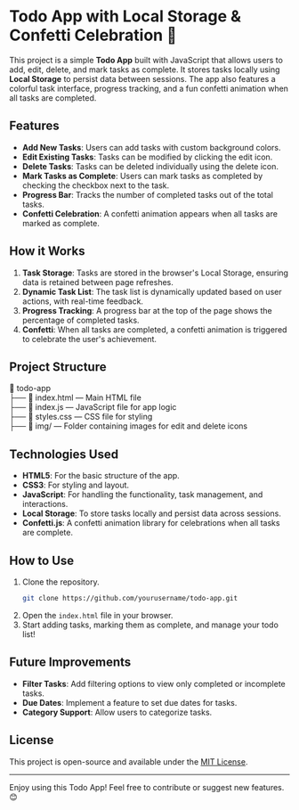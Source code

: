 # Todo App with Local Storage & Confetti Celebration 🎉

This project is a simple **Todo App** built with JavaScript that allows users to add, edit, delete, and mark tasks as complete. It stores tasks locally using **Local Storage** to persist data between sessions. The app also features a colorful task interface, progress tracking, and a fun confetti animation when all tasks are completed.

## Features

- **Add New Tasks**: Users can add tasks with custom background colors.
- **Edit Existing Tasks**: Tasks can be modified by clicking the edit icon.
- **Delete Tasks**: Tasks can be deleted individually using the delete icon.
- **Mark Tasks as Complete**: Users can mark tasks as completed by checking the checkbox next to the task.
- **Progress Bar**: Tracks the number of completed tasks out of the total tasks.
- **Confetti Celebration**: A confetti animation appears when all tasks are marked as complete.

## How it Works

1. **Task Storage**: Tasks are stored in the browser's Local Storage, ensuring data is retained between page refreshes.
2. **Dynamic Task List**: The task list is dynamically updated based on user actions, with real-time feedback.
3. **Progress Tracking**: A progress bar at the top of the page shows the percentage of completed tasks.
4. **Confetti**: When all tasks are completed, a confetti animation is triggered to celebrate the user's achievement.

## Project Structure

📂 todo-app  
├── 📄 index.html — Main HTML file  
├── 📄 index.js — JavaScript file for app logic  
├── 📄 styles.css — CSS file for styling  
├── 📂 img/ — Folder containing images for edit and delete icons

## Technologies Used

- **HTML5**: For the basic structure of the app.
- **CSS3**: For styling and layout.
- **JavaScript**: For handling the functionality, task management, and interactions.
- **Local Storage**: To store tasks locally and persist data across sessions.
- **Confetti.js**: A confetti animation library for celebrations when all tasks are complete.

## How to Use

1. Clone the repository.
   ```bash
   git clone https://github.com/yourusername/todo-app.git
   ```
2. Open the `index.html` file in your browser.
3. Start adding tasks, marking them as complete, and manage your todo list!

## Future Improvements

- **Filter Tasks**: Add filtering options to view only completed or incomplete tasks.
- **Due Dates**: Implement a feature to set due dates for tasks.
- **Category Support**: Allow users to categorize tasks.

## License

This project is open-source and available under the [MIT License](LICENSE).

---

Enjoy using this Todo App! Feel free to contribute or suggest new features. 😊
